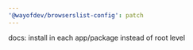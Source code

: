 ```yaml
---
'@wayofdev/browserslist-config': patch
---
```


docs: install in each app/package instead of root level
